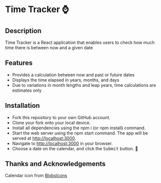 # Time Tracker ⌚️

## Description

Time Tracker is a React application that enables users to check how much time there is between now and a given date  

## Features
- Provides a calculation between now and past or future dates
- Displays the time elapsed in years, months, and days
- Due to variations in month lengths and leap years, time calculations are estimates only

## Installation

- Fork this repository to your own GitHub account.
- Clone your fork onto your local device.
- Install all dependencies using the npm i (or npm install) command.
- Start the web server using the npm start command. The app will be served at [http://localhost:3000](http://localhost:3000/).
- Navigate to [http://localhost:3000](http://localhost:3000/) in your browser.
- Choose a date on the calendar, and click the <kbd>Submit</kbd> button. 📅

## Thanks and Acknowledgements

Calendar icon from [BlobsIcons](https://blobsicons.bargush.me/)